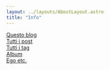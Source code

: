 ```yaml
---
layout: ../layouts/AboutLayout.astro
title: "Info"
---
```


<a href="./blog">Questo blog</a></br>
<a href="./posts">Tutti i post</a></br>
<a href="./tags">Tutti i tag</a></br>
<a href="./album">Album</a></br>
<a href="./info">Ego etc.</a></br>
